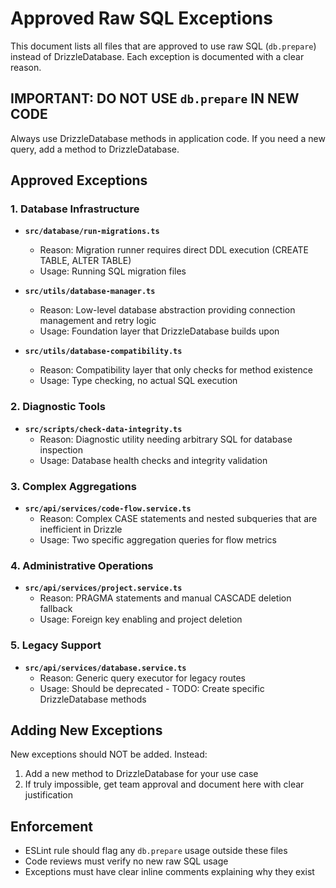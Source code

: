 # Approved Raw SQL Exceptions

This document lists all files that are approved to use raw SQL (`db.prepare`) instead of DrizzleDatabase. Each exception is documented with a clear reason.

## IMPORTANT: DO NOT USE `db.prepare` IN NEW CODE
Always use DrizzleDatabase methods in application code. If you need a new query, add a method to DrizzleDatabase.

## Approved Exceptions

### 1. Database Infrastructure
- **`src/database/run-migrations.ts`**
  - Reason: Migration runner requires direct DDL execution (CREATE TABLE, ALTER TABLE)
  - Usage: Running SQL migration files

- **`src/utils/database-manager.ts`**
  - Reason: Low-level database abstraction providing connection management and retry logic
  - Usage: Foundation layer that DrizzleDatabase builds upon

- **`src/utils/database-compatibility.ts`**
  - Reason: Compatibility layer that only checks for method existence
  - Usage: Type checking, no actual SQL execution

### 2. Diagnostic Tools
- **`src/scripts/check-data-integrity.ts`**
  - Reason: Diagnostic utility needing arbitrary SQL for database inspection
  - Usage: Database health checks and integrity validation

### 3. Complex Aggregations
- **`src/api/services/code-flow.service.ts`**
  - Reason: Complex CASE statements and nested subqueries that are inefficient in Drizzle
  - Usage: Two specific aggregation queries for flow metrics

### 4. Administrative Operations
- **`src/api/services/project.service.ts`**
  - Reason: PRAGMA statements and manual CASCADE deletion fallback
  - Usage: Foreign key enabling and project deletion

### 5. Legacy Support
- **`src/api/services/database.service.ts`**
  - Reason: Generic query executor for legacy routes
  - Usage: Should be deprecated - TODO: Create specific DrizzleDatabase methods

## Adding New Exceptions
New exceptions should NOT be added. Instead:
1. Add a new method to DrizzleDatabase for your use case
2. If truly impossible, get team approval and document here with clear justification

## Enforcement
- ESLint rule should flag any `db.prepare` usage outside these files
- Code reviews must verify no new raw SQL usage
- Exceptions must have clear inline comments explaining why they exist